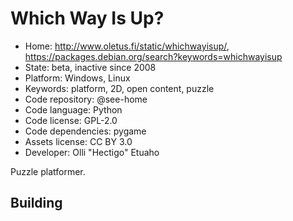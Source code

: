 # Which Way Is Up?

- Home: http://www.oletus.fi/static/whichwayisup/, https://packages.debian.org/search?keywords=whichwayisup
- State: beta, inactive since 2008
- Platform: Windows, Linux
- Keywords: platform, 2D, open content, puzzle
- Code repository: @see-home
- Code language: Python
- Code license: GPL-2.0
- Code dependencies: pygame
- Assets license: CC BY 3.0
- Developer: Olli "Hectigo" Etuaho

Puzzle platformer.

## Building
